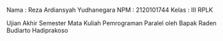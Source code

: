 Nama   : Reza Ardiansyah Yudhanegara
NPM    : 2120101744
Kelas  : III RPLK

Ujian Akhir Semester Mata Kuliah Pemrograman Paralel oleh Bapak Raden Budiarto Hadiprakoso
